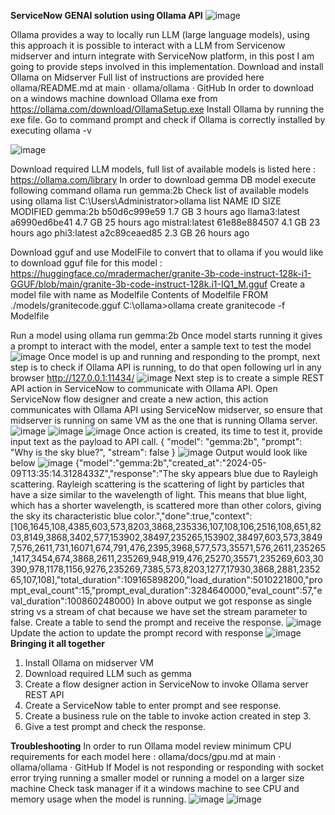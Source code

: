 **ServiceNow GENAI solution using Ollama API**
![image](https://github.com/anilvaranasi/ollamaIntegration/assets/29941323/1257c6a9-ee2f-4d0e-a80e-3a4c25b2b237)

Ollama provides a way to locally run LLM (large language models), using this approach it is possible to interact with a LLM from Servicenow midserver and inturn integrate with ServiceNow platform, in this post I am going to provide steps involved in this implementation.
Download and install Ollama on Midserver
Full list of instructions are provided here ollama/README.md at main · ollama/ollama · GitHub
In order to download on a windows machine download Ollama exe from https://ollama.com/download/OllamaSetup.exe
Install Ollama by running the exe file.
Go to command prompt and check if Ollama is correctly installed by executing ollama -v

![image](https://github.com/anilvaranasi/ollamaIntegration/assets/29941323/d086802b-8e87-451a-a3dd-8dcab606098e)

Download required LLM models, full list of available models is listed here : https://ollama.com/library
In order to download gemma DB model execute following command ollama run gemma:2b
Check list of available models using ollama list
C:\Users\Administrator>ollama list
NAME            ID              SIZE    MODIFIED
gemma:2b        b50d6c999e59    1.7 GB  3 hours ago
llama3:latest   a6990ed6be41    4.7 GB  25 hours ago
mistral:latest  61e88e884507    4.1 GB  23 hours ago
phi3:latest     a2c89ceaed85    2.3 GB  26 hours ago

Download gguf and use ModelFile to convert that to ollama
if you would like to download gguf file for this model : https://huggingface.co/mradermacher/granite-3b-code-instruct-128k-i1-GGUF/blob/main/granite-3b-code-instruct-128k.i1-IQ1_M.gguf
Create a model file with name as Modelfile
Contents of Modelfile
FROM ./models/granitecode.gguf
C:\ollama>ollama create granitecode -f Modelfile


Run a model using ollama run gemma:2b
Once model starts running it gives a prompt to interact with the model, enter a sample text to test the model
![image](https://github.com/anilvaranasi/ollamaIntegration/assets/29941323/43c49ce4-84f9-4dce-a4b8-3a15935695fe)
Once model is up and running and responding to the prompt, next step is to check if Ollama API is running, to do that open following url in any browser http://127.0.0.1:11434/
![image](https://github.com/anilvaranasi/ollamaIntegration/assets/29941323/45edb2bd-6c35-4324-aca0-27d7bc52ef32)
Next step is to create a simple REST API action in ServiceNow to communicate with Ollama API.
Open ServiceNow flow designer and create a new action, this action communicates with Ollama API using ServiceNow midserver, so ensure that midserver is running on same VM as the one that is running Ollama server.
![image](https://github.com/anilvaranasi/ollamaIntegration/assets/29941323/e920d2dc-1ccf-482e-aba6-ac0bd9aba774)
![image](https://github.com/anilvaranasi/ollamaIntegration/assets/29941323/f4fb1633-8716-47c1-9d7d-65216b98c58c)
![image](https://github.com/anilvaranasi/ollamaIntegration/assets/29941323/165dea4d-e313-4e2c-829b-498686d80472)
Once action is created, its time to test it, provide input text as the payload to API call.
{
  "model": "gemma:2b",
  "prompt": "Why is the sky blue?",
  "stream": false
}
![image](https://github.com/anilvaranasi/ollamaIntegration/assets/29941323/8102708b-1d1c-489d-87b0-0c8a25b271c7)
Output would look like below
![image](https://github.com/anilvaranasi/ollamaIntegration/assets/29941323/be61a350-84b9-43b7-88fe-8e51f81ba007)
{"model":"gemma:2b","created_at":"2024-05-09T13:35:14.3128433Z","response":"The sky appears blue due to Rayleigh scattering. Rayleigh scattering is the scattering of light by particles that have a size similar to the wavelength of light. This means that blue light, which has a shorter wavelength, is scattered more than other colors, giving the sky its characteristic blue color.","done":true,"context":[106,1645,108,4385,603,573,8203,3868,235336,107,108,106,2516,108,651,8203,8149,3868,3402,577,153902,38497,235265,153902,38497,603,573,38497,576,2611,731,16071,674,791,476,2395,3968,577,573,35571,576,2611,235265,1417,3454,674,3868,2611,235269,948,919,476,25270,35571,235269,603,30390,978,1178,1156,9276,235269,7385,573,8203,1277,17930,3868,2881,235265,107,108],"total_duration":109165898200,"load_duration":5010221800,"prompt_eval_count":15,"prompt_eval_duration":3284640000,"eval_count":57,"eval_duration":100860248000}
In above output we got response as single string vs a stream of chat because we have set the stream parameter to false.
Create a table to send the prompt and receive the response.
![image](https://github.com/anilvaranasi/ollamaIntegration/assets/29941323/53d14a49-127a-4f8b-a8d1-7787ce0fa0a2)
Update the action to update the prompt record with response
![image](https://github.com/anilvaranasi/ollamaIntegration/assets/29941323/021e5684-0dd0-4ddf-976f-b5ae4cd51161)
**Bringing it all together**
1.	Install Ollama on midserver VM
2.	Download required LLM such as gemma
3.	Create a flow designer action in ServiceNow to invoke Ollama server REST API
4.	Create a ServiceNow table to enter prompt and see response.
5.	Create a business rule on the table to invoke action created in step 3.
6.	Give a test prompt and check the response.


**Troubleshooting**
In order to run Ollama model review minimum CPU requirements for each model here : ollama/docs/gpu.md at main · ollama/ollama · GitHub
If Model is not responding or responding with socket error trying running a smaller model or running a model on a larger size machine
Check task manager if it a windows machine to see CPU and memory usage when the model is running.
![image](https://github.com/anilvaranasi/ollamaIntegration/assets/29941323/80097358-c785-44e8-af65-d5cfb4576e0d)
![image](https://github.com/anilvaranasi/ollamaIntegration/assets/29941323/058b028b-4e2b-4391-a199-7231e599ad97)











